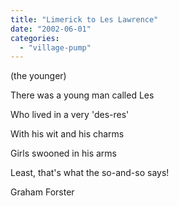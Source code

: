 ```yaml
---
title: "Limerick to Les Lawrence"
date: "2002-06-01"
categories: 
  - "village-pump"
---
```


(the younger)

There was a young man called Les

Who lived in a very 'des-res'

With his wit and his charms

Girls swooned in his arms

Least, that's what the so-and-so says!

Graham Forster
